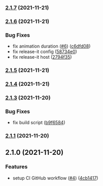 ### [2.1.7](https://github.com/radlinskii/react-loading-spin/compare/v2.1.6...v2.1.7) (2021-11-21)

### [2.1.6](https://github.com/radlinskii/react-loading-spin/compare/v2.1.5...v2.1.6) (2021-11-21)

### Bug Fixes

-   fix animation duration ([#6](https://github.com/radlinskii/react-loading-spin/issues/6)) ([c6dfd08](https://github.com/radlinskii/react-loading-spin/commit/c6dfd08ab3b41a1ea9123eb007ab89124f8c84ae))
-   fix release-it config ([58734e0](https://github.com/radlinskii/react-loading-spin/commit/58734e057c94ec19e3acde72cb6641ac036415a3))
-   fix release-it host ([2794f35](https://github.com/radlinskii/react-loading-spin/commit/2794f354f99fc12391b5fac50548c59ea6c855eb))

### [2.1.5](https://github.com/radlinskii/react-loading-spin/compare/v2.1.4...v2.1.5) (2021-11-21)

### [2.1.4](https://github.com/radlinskii/react-loading-spin/compare/v2.1.3...v2.1.4) (2021-11-21)

### [2.1.3](https://github.com/radlinskii/react-loading-spin/compare/v2.1.1...v2.1.3) (2021-11-20)

### Bug Fixes

-   fix build script ([b9f6584](https://github.com/radlinskii/react-loading-spin/commit/b9f658475e7358f59ae411372d455d268053685a))

### [2.1.1](https://github.com/radlinskii/react-loading-spin/compare/v2.1.0...v2.1.1) (2021-11-20)

## 2.1.0 (2021-11-20)

### Features

-   setup CI GitHub workflow ([#4](https://github.com/radlinskii/react-loading-spin/issues/4)) ([4cb1417](https://github.com/radlinskii/react-loading-spin/commit/4cb1417d05d2682558d6e77dce5eb8b1e82fec0c))
